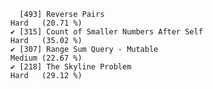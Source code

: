       [493] Reverse Pairs                                                Hard   (20.71 %)
    ✔ [315] Count of Smaller Numbers After Self                          Hard   (35.02 %)
    ✔ [307] Range Sum Query - Mutable                                    Medium (22.67 %)
    ✔ [218] The Skyline Problem                                          Hard   (29.12 %)
